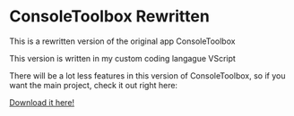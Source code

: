 
# ConsoleToolbox Rewritten

This is a rewritten version of the original app ConsoleToolbox

This version is written in  my custom coding langague VScript

There will be a lot less features in this version of ConsoleToolbox, so if you want the main project, check it out right here:

[Download it here!](https://github.com/vaclavak/ConsoleToolbox)
